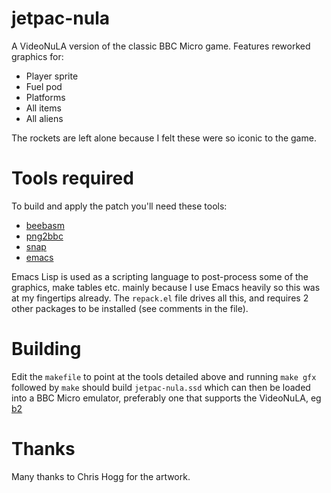 # jetpac-nula

A VideoNuLA version of the classic BBC Micro game.  Features reworked graphics for:

* Player sprite
* Fuel pod
* Platforms
* All items
* All aliens

The rockets are left alone because I felt these were so iconic to the game.

# Tools required

To build and apply the patch you'll need these tools:

* [beebasm](https://github.com/stardot/beebasm)
* [png2bbc](https://github.com/dave-f/png2bbc)
* [snap](https://github.com/dave-f/snap)
* [emacs](https://emacs.org)

Emacs Lisp is used as a scripting language to post-process some of the graphics, make tables etc. mainly because I use Emacs heavily so this was at my fingertips already.  The `repack.el` file drives all this, and requires 2 other packages to be installed (see comments in the file).

# Building

Edit the `makefile` to point at the tools detailed above and running `make gfx` followed by `make` should build `jetpac-nula.ssd` which can then be loaded into a BBC Micro emulator, preferably one that supports the VideoNuLA, eg [b2](https://github.com/tom-seddon/b2)

# Thanks

Many thanks to Chris Hogg for the artwork.